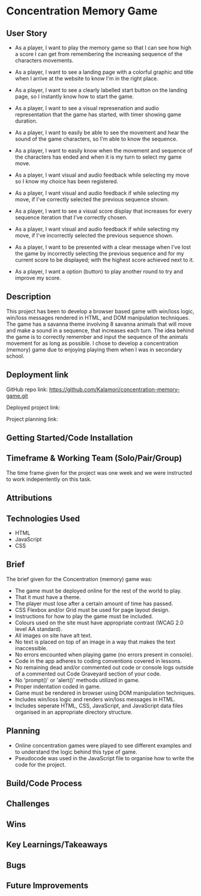 # Concentration Memory Game

## User Story

- As a player, I want to play the memory game so that I can see how high a score I can get from remembering the increasing sequence of the characters movements.

- As a player, I want to see a landing page with a colorful graphic and title when I arrive at the website to know I'm in the right place.

- As a player, I want to see a clearly labelled start button on the landing page, so I instantly know how to start the game.

- As a player, I want to see a visual represenation and audio representation that the game has started, with timer showing game duration.

- As a player, I want to easily be able to see the movement and hear the sound of the game characters, so I'm able to know the sequence.

- As a player, I want to easily know when the movement and sequence of the characters has ended and when it is my turn to select my game move.

- As a player, I want visual and audio feedback while selecting my move so I know my choice has been registered.

- As a player, I want visual and audio feedback if while selecting my move, if I've correctly selected the previous sequence shown.

- As a player, I want to see a visual score display that increases for every sequence iteration that I've correctly chosen.

- As a player, I want visual and audio feedback if while selecting my move, if I've incorrectly selected the previous sequence shown.

- As a player, I want to be presented with a clear message when I've lost the game by incorrectly selecting the previous sequence and for my current score to be displayed; with the highest score achieved next to it.

- As a player, I want a option (button) to play another round to try and improve my score.

## Description

This project has been to develop a browser based game with win/loss logic, win/loss messages rendered in HTML, and DOM manipulation techniques. The game has a savanna theme involving 8 savanna animals that will move and make a sound in a sequence, that increases each turn. The idea behind the game is to correctly remember and input the sequence of the animals movement for as long as possible. I chose to develop a concentration (memory) game due to enjoying playing them when I was in secondary school. 


## Deployment link

GitHub repo link: https://github.com/Kalamori/concentration-memory-game.git

Deployed project link: 

Project planning link: 

## Getting Started/Code Installation



## Timeframe & Working Team (Solo/Pair/Group)

The time frame given for the project was one week and we were instructed to work indepentently on this task.

## Attributions



## Technologies Used 

- HTML
- JavaScript
- CSS

## Brief

The brief given for the Concentration (memory) game was: 

- The game must be deployed online for the rest of the world to play.
- That it must have a theme.
- The player must lose after a certain amount of time has passed.
- CSS Flexbox and/or Grid must be used for page layout design.
- Instructions for how to play the game must be included.
- Colours used on the site must have appropriate contrast (WCAG 2.0 level AA standard).
- All images on site have alt text.
- No text is placed on top of an image in a way that makes the text inaccessible.
- No errors encounted when playing game (no errors present in console).
- Code in the app adheres to coding conventions covered in lessons.
- No remaining dead and/or commented out code or console logs outside of a commented out Code Graveyard section of your code.
- No 'prompt()' or 'alert()' methods utilized in game.
- Proper indentation coded in game.
- Game must be rendered in browser using DOM manipulation techniques.
- Includes win/loss logic and renders win/loss messages in HTML.
- Includes seperate HTML, CSS, JavaScript, and JavaScript data files organised in an appropriate directory structure.

## Planning

- Online concentration games were played to see different examples and to understand the logic behind this type of game.
- Pseudocode was used in the JavaScript file to organise how to write the code for the project.

## Build/Code Process



## Challenges



## Wins



## Key Learnings/Takeaways



## Bugs



## Future Improvements



